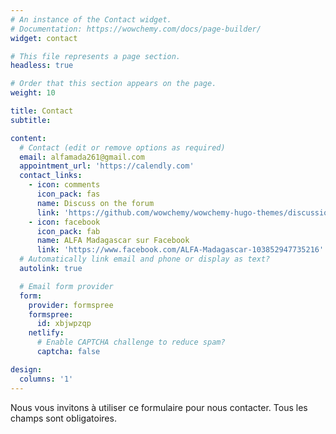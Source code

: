 ```yaml
---
# An instance of the Contact widget.
# Documentation: https://wowchemy.com/docs/page-builder/
widget: contact

# This file represents a page section.
headless: true

# Order that this section appears on the page.
weight: 10

title: Contact
subtitle:

content:
  # Contact (edit or remove options as required)
  email: alfamada261@gmail.com
  appointment_url: 'https://calendly.com'
  contact_links:
    - icon: comments
      icon_pack: fas
      name: Discuss on the forum
      link: 'https://github.com/wowchemy/wowchemy-hugo-themes/discussions'
    - icon: facebook
      icon_pack: fab
      name: ALFA Madagascar sur Facebook
      link: 'https://www.facebook.com/ALFA-Madagascar-103852947735216'
  # Automatically link email and phone or display as text?
  autolink: true

  # Email form provider
  form:
    provider: formspree
    formspree:
      id: xbjwpzqp
    netlify:
      # Enable CAPTCHA challenge to reduce spam?
      captcha: false

design:
  columns: '1'
---
```


Nous vous invitons à utiliser ce formulaire pour nous contacter.
Tous les champs sont obligatoires.
